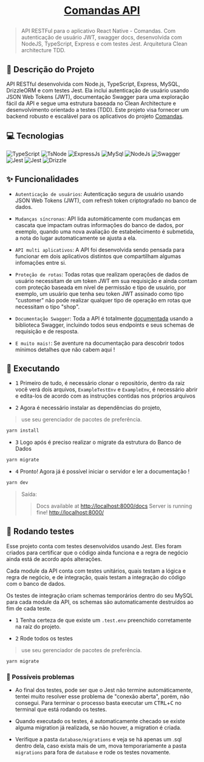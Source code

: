<h1 align="center" style="color: white">
    
[Comandas API](https://comandas-api.vercel.app/docs/)

</h1>

> API RESTFul para o aplicativo React Native - Comandas. Com autenticação de usuário JWT, swagger docs, desenvolvida com NodeJS, TypeScript, Express e com testes Jest. Arquitetura Clean architecture TDD.

## 🧠 Descrição do Projeto

API RESTful desenvolvida com Node.js, TypeScript, Express, MySQL, DrizzleORM e com testes Jest. Ela inclui autenticação de usuário usando JSON Web Tokens (JWT), documentação Swagger para uma exploração fácil da API e segue uma estrutura baseada no Clean Architecture e desenvolvimento orientado a testes (TDD). Este projeto visa fornecer um backend robusto e escalável para os aplicativos do projeto [Comandas](https://github.com/alvarosoaress/Comandas/tree/main).

## 💻 Tecnologias

![TypeScript](https://img.shields.io/badge/TypeScript-20232A?style=for-the-badge&logo=typescript&logoColor=007ACC)
![TsNode](https://img.shields.io/badge/ts--node-20232A?style=for-the-badge&logo=ts-node&logoColor=3178C6)
![ExpressJs](https://img.shields.io/badge/Express%20js-20232A?style=for-the-badge&logo=express&logoColor=white)
![MySql](https://img.shields.io/badge/MySQL-20232A?style=for-the-badge&logo=mysql&logoColor=005C84)
![NodeJs](https://img.shields.io/badge/Node%20js-20232A?style=for-the-badge&logo=nodedotjs&logoColor=339933)
![Swagger](https://img.shields.io/badge/Swagger-20232A?style=for-the-badge&logo=Swagger&logoColor=85EA2D)
![Jest](https://img.shields.io/badge/JWT-20232A?style=for-the-badge&logo=JSON%20web%20tokens&logoColor=white)
![Jest](https://img.shields.io/badge/Jest-20232A?style=for-the-badge&logo=jest&logoColor=C21325)
![Drizzle](https://img.shields.io/badge/Drizzle%20ORM-20232A?style=for-the-badge&logo=drizzle&logoColor=339933)

## ✨ Funcionalidades

- `Autenticação de usuários`: Autenticação segura de usuário usando JSON Web Tokens (JWT), com refresh token criptografado no banco de dados.

- `Mudanças síncronas`: API lida automáticamente com mudanças em cascata que impactam outras informações do banco de dados, por exemplo, quando uma nova avaliação de estabelecimento é submetida, a nota do lugar automaticamente se ajusta a ela.

- `API multi aplicativos`: A API foi desenvolvida sendo pensada para funcionar em dois aplicativos distintos que compartilham algumas infomações entre si.

- `Proteção de rotas`: Todas rotas que realizam operações de dados de usuário necessitam de um token JWT em sua requisição e ainda contam com proteção baseada em nível de permissão e tipo de usuário, por exemplo, um usuário que tenha seu token JWT assinado como tipo "customer" não pode realizar qualquer tipo de operação em rotas que necessitam o tipo "shop".

- `Documentação Swagger`: Toda a API é totalmente [documentada](https://comandas-api.vercel.app/docs/) usando a biblioteca Swagger, incluindo todos seus endpoints e seus schemas de requisição e de resposta.

- `E muito mais!`: Se aventure na documentação para descobrir todos mínimos detalhes que não cabem aqui !

## 🚀 Executando

- <kbd>1</kbd> Primeiro de tudo, é necessário clonar o repositório, dentro da raiz você verá dois arquivos, `ExampleTestEnv` e `ExampleEnv`, é necessário abrir e edita-los de acordo com as instruções contidas nos próprios arquivos

- <kbd>2</kbd> Agora é necessário instalar as dependências do projeto,

> use seu gerenciador de pacotes de preferência.

```sh
yarn install
```

- <kbd>3</kbd> Logo após é preciso realizar o migrate da estrutura do Banco de Dados

```sh
yarn migrate
```

- <kbd>4</kbd> Pronto! Agora já é possível iniciar o servidor e ler a documentação !

```sh
yarn dev
```

> Saída:
>> Docs available at <http://localhost:8000/docs>
>> Server is running fine! <http://localhost:8000/>

## 🔧 Rodando testes

Esse projeto conta com testes desenvolvidos usando Jest. Eles foram criados para certificar que o código ainda funciona e a regra de negócio ainda está de acordo após alterações.

Cada module da API conta com testes unitários, quais testam a lógica e regra de negócio, e de integração, quais testam a integração do código com o banco de dados.

Os testes de integração criam schemas temporários dentro do seu MySQL para cada module da API, os schemas são automaticamente destruídos ao fim de cada teste.

- <kbd>1</kbd> Tenha certeza de que existe um `.test.env` preenchido corretamente na raíz do projeto.

- <kbd>2</kbd> Rode todos os testes

> use seu gerenciador de pacotes de preferência.

```sh
yarn migrate
```

### 🚧 Possíveis problemas

- Ao final dos testes, pode ser que o Jest não termine automáticamente, tentei muito resolver esse problema de "conexão aberta", porém, não consegui. Para terminar o processo basta executar um <kbd>CTRL</kbd>+<kbd>C</kbd> no terminal que está rodando os testes.

- Quando executado os testes, é automaticamente checado se existe alguma migration já realizada, se não houver, a migration é criada.

- Verifique a pasta `database/migrations` e veja se há apenas um .sql dentro dela, caso exista mais de um, mova temporariamente a pasta `migrations` para fora de `database` e rode os testes novamente.
